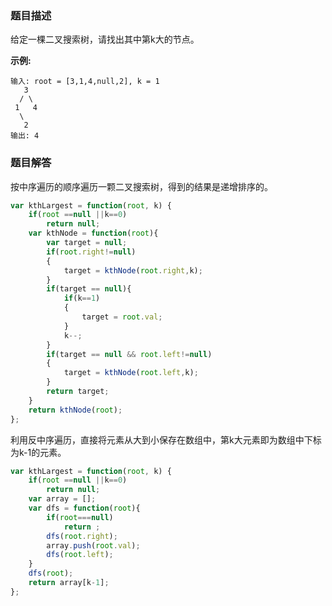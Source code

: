 ### 题目描述

给定一棵二叉搜索树，请找出其中第k大的节点。

**示例:**

```
输入: root = [3,1,4,null,2], k = 1
   3
  / \
 1   4
  \
   2
输出: 4
```

### 题目解答

按中序遍历的顺序遍历一颗二叉搜索树，得到的结果是递增排序的。

```js
var kthLargest = function(root, k) {
    if(root ==null ||k==0)
        return null;
    var kthNode = function(root){
        var target = null;
        if(root.right!=null)
        {
            target = kthNode(root.right,k);
        }
        if(target == null){
            if(k==1)
            {
                target = root.val;
            }
            k--;
        }
        if(target == null && root.left!=null)
        {
            target = kthNode(root.left,k);
        }
        return target;
    }
    return kthNode(root);
};
```

利用反中序遍历，直接将元素从大到小保存在数组中，第k大元素即为数组中下标为k-1的元素。

```js
var kthLargest = function(root, k) {
    if(root ==null ||k==0)
        return null;
    var array = [];
    var dfs = function(root){
        if(root===null)
            return ;
        dfs(root.right);
        array.push(root.val);
        dfs(root.left);
    }
    dfs(root);
    return array[k-1];
};
```

